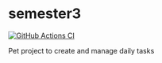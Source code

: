 # semester3
[![GitHub Actions CI](https://github.com/Artem-Nesterenko2005/Task_manager/actions/workflows/CI.yml/badge.svg)](https://github.com/Artem-Nesterenko2005/Task_manager/actions/workflows/CI.yml)

Pet project to create and manage daily tasks
